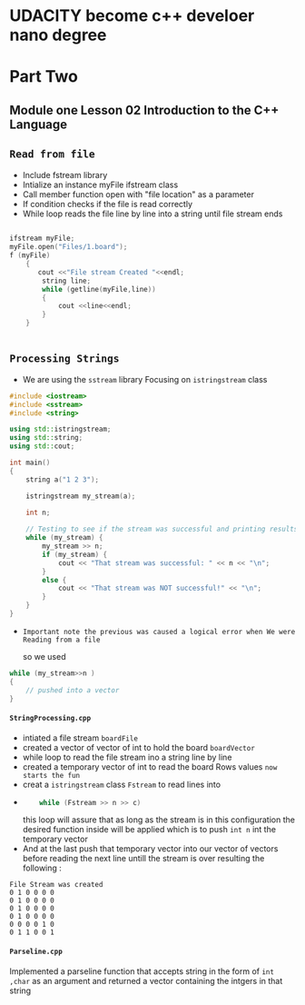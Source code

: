# UDACITY become c++ develoer nano degree



#   Part Two 
##      Module one Lesson 02 Introduction to the C++ Language
    
##  `Read from file `

-   Include fstream library 
-   Intialize  an instance myFile ifstream class
-   Call   member function open with "file location" as a parameter
-   If condition checks if the file is read correctly 
-   While loop reads the file line by line into a string until file stream ends 
        
```C++
        
ifstream myFile; 
myFile.open("Files/1.board");
f (myFile)
    {
       cout <<"File stream Created "<<endl; 
        string line; 
        while (getline(myFile,line))
        {
            cout <<line<<endl; 
        }
    }
                
```
##   `Processing Strings`

-    We are using the `sstream` library 
     Focusing on `istringstream` class 

```c++
#include <iostream>
#include <sstream>
#include <string>

using std::istringstream;
using std::string;
using std::cout;

int main() 
{
    string a("1 2 3");

    istringstream my_stream(a);

    int n;
    
    // Testing to see if the stream was successful and printing results.
    while (my_stream) {
        my_stream >> n;
        if (my_stream) {
            cout << "That stream was successful: " << n << "\n";
        }
        else {
            cout << "That stream was NOT successful!" << "\n";            
        }
    }
}
```
- `Important note the previous was caused a logical error when We were Reading from a file `
    
    so we used 
```c++ 
while (my_stream>>n )
{
    // pushed into a vector 
}
```

#### `StringProcessing.cpp` 
-   intiated a file stream `boardFile`  
-   created a vector of vector of int to hold the board `boardVector`
-   while loop to read the file stream ino a string line by line 
-   created a temporary vector of int to read the board Rows values
`now starts the fun `
-   creat a `istringstream` class `Fstream` to read lines into 
-   ```c++
        while (Fstream >> n >> c)
    ```
    this loop will assure that as long as the stream is in this configuration the desired function inside will be applied 
    which is to push `int n` int the temporary vector 
-   And at the last push that temporary vector into our vector of vectors before  reading the next  line untill the stream is over resulting the following :
```
File Stream was created 
0 1 0 0 0 0 
0 1 0 0 0 0 
0 1 0 0 0 0 
0 1 0 0 0 0 
0 0 0 0 1 0 
0 1 1 0 0 1 
```

#### `Parseline.cpp`

Implemented a parseline function that accepts string in the form of `int ,char`  as an argument and returned a vector containing the intgers in that string 